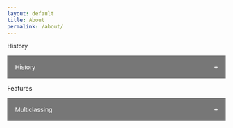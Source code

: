 ```yaml
---
layout: default
title: About
permalink: /about/
---
```


<head>
<meta name="viewport" content="width=device-width, initial-scale=1">
<style>
.collapsible {
  background-color: #777;
  color: white;
  cursor: pointer;
  padding: 18px;
  width: 100%;
  border: none;
  text-align: left;
  outline: none;
  font-size: 15px;
}
.active, .collapsible:hover {
  background-color: #555;
}
.collapsible:after {
  content: '\002B';
  color: white;
  font-weight: bold;
  float: right;
  margin-left: 5px;
}
.active:after {
  content: "\2212";
}
.content {
  padding: 0 18px;
  max-height: 0;
  overflow: hidden;
  transition: max-height 0.2s ease-out;
  background-color: #f1f1f1;
}
</style>
</head>
<body>
<p>History</p>
<button class="collapsible">History</button>
<div class="content">
  <p>Burning MUD was opened in its current form by Lorgalis, Alxar and Andraax on the first of January 1996.

Burning MUD is a fast-paced team-oriented PvE hack'n slash online text-based game. Each character class plays a unique role in and outside of combat. Explore the vast world through your own ingenuity, or group up with any number of other players to defeat legendary creatures that hold immensely powerful artifacts and other bountiful treasures. Join or create a mercenary group of like-minded individuals and gain access to a member-built lodge. Share loot and strategize on your next targets in a private members-only channel. Be careful and be warned, adventurer! Combat is furious and deadly, and you will need to think quickly to survive, but the brave shall be rewarded! Burning MUD is not a roleplay oriented game.

Burning MUD is a heavily modified Diku MUD with a mostly original medieval fantasy world that brings a unique flavor to the genre of text-based MMO games. Burning contains a massive planet spanning two continents separated by a deep ocean, and lurking beneath the bustling surface of the planet's crust lies an extensive expanse of procedurally generated underground caverns, revealing countless mythical creatures and deadly environmental traps as one ventures deeper underground. Each day, the caverns are reshaped by these environmental forces such as lava flows, bringing surprise and unending threats to the intrepid adventurers who dare to explore the perilous depths. But risk is not without reward, for one will find that the creatures are imbued with the magic of these baffling caverns, leaving behind fragments of elemental energy that grant unimaginable powers of an eternal and ancient race.

Up for over 20 years with one single continuous world, and all characters saved forever, come settle in for awhile and make yourself at home! Stop in for a chat, and stick around for the fun! We look forward to seeing you there. Our staff is always available to answer questions, and can be reached with a "tell" in-game anytime, or just "pray" at the temple altar where all new players start the game. If you would like to request help outside of the game, or for general inquiries, concerns, thoughts about mud-life, please email us at support@burningmud.com.

Burning MUD is a 100% free game. There is no cost to join, no subscription fees, and no in-game purchases. Donations are not accepted. The Burning MUD staff is committed to fair play.</p>
</div>

<p>Features</p>
<button class="collapsible">Multiclassing</button>
<div class="content">
  <p>Burning MUD has a unique multi-classing system where you select a second class after gaining mastery over the first class. Your character becomes a mix of the two classes, allowing interesting combinations of powerful abilities. Pick opposites like the Mage/Fighter to have a broad range of abilities, or narrow your focus instead and choose Mage/Mage to gain highly specialized spells and skills. There are over 64 different combinations, including classics such as the Fighter, Priest, Mage, and Rogue, as well as more exotic options Warlock, Nightblade, Animist, and Templar. Nearly any combination of two classes is possible, while the first class will weigh more heavily in defining your character.</p>
</div>

<script>
var coll = document.getElementsByClassName("collapsible");
var i;

for (i = 0; i < coll.length; i++) {
  coll[i].addEventListener("click", function() {
    this.classList.toggle("active");
    var content = this.nextElementSibling;
    if (content.style.maxHeight){
      content.style.maxHeight = null;
    } else {
      content.style.maxHeight = content.scrollHeight + "px";
    } 
  });
}
</script>

</body>
</html>
